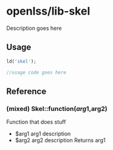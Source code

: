 openlss/lib-skel
========

Description goes here

Usage
----

```php
ld('skel');

//usage code goes here

```

Reference
----

### (mixed) Skel::function($arg1,$arg2)
Function that does stuff
  * $arg1		arg1 description
  * $arg2		arg2 description
Returns arg1

